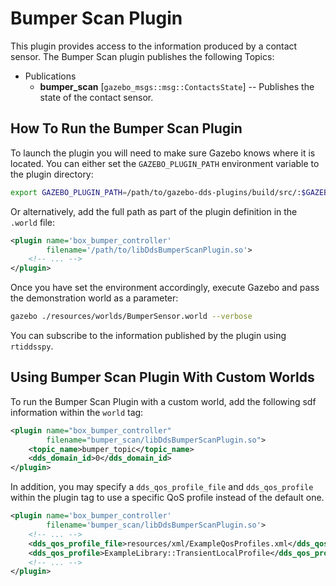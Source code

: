 # Bumper Scan Plugin

This plugin provides access to the information produced by a contact sensor.
The Bumper Scan plugin publishes the following Topics:

* Publications
  * **bumper_scan** [`gazebo_msgs::msg::ContactsState`] -- Publishes the state
    of the contact sensor.

## How To Run the Bumper Scan Plugin

To launch the plugin you will need to make sure Gazebo knows where it is
located. You can either set the `GAZEBO_PLUGIN_PATH` environment variable to
the plugin directory:

```bash
export GAZEBO_PLUGIN_PATH=/path/to/gazebo-dds-plugins/build/src/:$GAZEBO_PLUGIN_PATH
```

Or alternatively, add the full path as part of the plugin definition in the
`.world` file:

```xml
<plugin name='box_bumper_controller'
        filename='/path/to/libDdsBumperScanPlugin.so'>
    <!-- ... -->
</plugin>
```

Once you have set the environment accordingly, execute Gazebo and pass the
demonstration world as a parameter:

```bash
gazebo ./resources/worlds/BumperSensor.world --verbose
```

You can subscribe to the information published by the plugin using `rtiddsspy`.

## Using Bumper Scan Plugin With Custom Worlds

To run the Bumper Scan Plugin with a custom world, add the following sdf
information within the `world` tag:

```xml
<plugin name="box_bumper_controller"
        filename="bumper_scan/libDdsBumperScanPlugin.so">
    <topic_name>bumper_topic</topic_name>
    <dds_domain_id>0</dds_domain_id>
</plugin>
```

In addition, you may specify a `dds_qos_profile_file` and `dds_qos_profile`
within the plugin tag to use a specific QoS profile instead of the default one.

```xml
<plugin name='box_bumper_controller'
        filename='bumper_scan/libDdsBumperScanPlugin.so'>
    <!-- ... -->
    <dds_qos_profile_file>resources/xml/ExampleQosProfiles.xml</dds_qos_profile_file>
    <dds_qos_profile>ExampleLibrary::TransientLocalProfile</dds_qos_profile>
    <!-- ... -->
</plugin>
```
